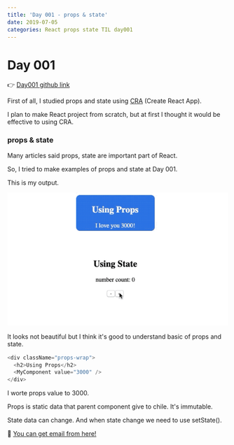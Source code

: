 ```yaml
---
title: 'Day 001 - props & state'
date: 2019-07-05
categories: React props state TIL day001
---
```


# Day 001

👉 [Day001 github link](https://github.com/oneybee/100days-of-react/tree/master/day001-props-state-basic)

First of all, I studied props and state using [CRA](https://github.com/facebook/create-react-app) (Create React App).

I plan to make React project from scratch, but at first I thought it would be effective to using CRA.

### props & state

Many articles said props, state are important part of React.

So, I tried to make examples of props and state at Day 001.

This is my output.

![](/assets/day001.gif)

It looks not beautiful but I think it's good to understand basic of props and state.

```javascript
<div className="props-wrap">
  <h2>Using Props</h2>
  <MyComponent value="3000" />
</div>
```

I worte props value to 3000.

Props is static data that parent component give to chile. It's immutable.

State data can change. And when state change we need to use setState().

📮 [You can get email from here!](http://eepurl.com/gwNffb)
